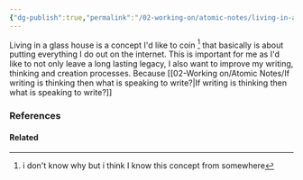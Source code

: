 ```yaml
---
{"dg-publish":true,"permalink":"/02-working-on/atomic-notes/living-in-a-glass-house/","title":"Living in a glass house\nLiving in a glass house\nLiving in a glass house\nLiving in a glass house\nLiving in a glass house\n","tags":["type/atomic-note"],"noteIcon":"","created":"Monday, December 18th 2023, 4:31:37 pm","updated":"2024-01-03T01:11:06.015+01:00"}
---
```




Living in a glass house is a concept I'd like to coin [^1] that basically is about putting everything I do out on the internet. This is important for me as I'd like to not only leave a long lasting legacy, I also want to improve my writing, thinking and creation processes. Because [[02-Working on/Atomic Notes/If writing is thinking then what is speaking to write?\|If writing is thinking then what is speaking to write?]]

### References
#### Related

[^1]: i don't know why but i think I know this concept from somewhere